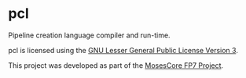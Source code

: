 pcl
===

Pipeline creation language compiler and run-time.

pcl is licensed using the [GNU Lesser General Public License Version 3](http://www.gnu.org/licenses/lgpl.txt).

This project was developed as part of the [MosesCore FP7 Project](http://www.statmt.org/mosescore/).
